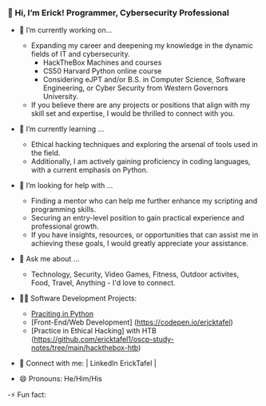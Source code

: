 ### 👋 Hi, I’m Erick! Programmer, Cybersecurity Professional
- 🔭 I’m currently working on...
  - Expanding my career and deepening my knowledge in the dynamic fields of IT and cybersecurity.
    - HackTheBox Machines and courses
    -  CS50 Harvard Python online course
    -  Considering eJPT and/or B.S. in Computer Science, Software Engineering, or  Cyber Security from Western Governors University.
  - If you believe there are any projects or positions that align with my skill set and expertise, I would be thrilled to connect with you.

- 🌱 I’m currently learning ...
  - Ethical hacking techniques and exploring the arsenal of tools used in the field.
  - Additionally, I am actively gaining proficiency in coding languages, with a current emphasis on Python.

- 🤔 I’m looking for help with ...
  - Finding a mentor who can help me further enhance my scripting and programming skills.
  - Securing an entry-level position to gain practical experience and professional growth.
  - If you have insights, resources, or opportunities that can assist me in achieving these goals, I would greatly appreciate your assistance.

- 💬 Ask me about ...
  - Technology, Security, Video Games, Fitness, Outdoor activites, Food, Travel, Anything - I'd love to connect.
      
- 👨‍💻 Software Development Projects:
  - [Praciting in Python](https://github.com/ericktafel1/CS50)
  - [Front-End/Web Development] (https://codepen.io/ericktafel)
  - [Practice in Ethical Hacking] with HTB (https://github.com/ericktafel1/oscp-study-notes/tree/main/hackthebox-htb)

- 🤳 Connect with me: | LinkedIn ErickTafel |

- 😄 Pronouns: He/Him/His

-⚡ Fun fact: 

<!--
**ericktafel1/ericktafel1** is a ✨ _special_ ✨ repository because its `README.md` (this file) appears on your GitHub profile.

Here are some ideas to get you started:

- 📺 Popular YouTube Videos (COMING SOON!)

- 🔭 I’m currently working on ...
- 🌱 I’m currently learning ...
- 👯 I’m looking to collaborate on ...
- 🤔 I’m looking for help with ...
- 💬 Ask me about ...
- 📫 How to reach me: ...
- 😄 Pronouns: ...
- ⚡ Fun fact: ...
-->
